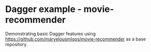 # Dagger example - movie-recommender
Demonstrating basic Dagger features using https://github.com/marvelousmlops/movie-recommender as a base repository.
